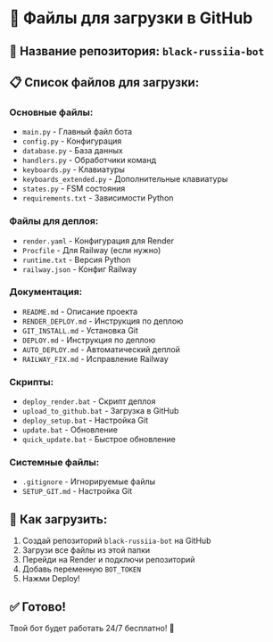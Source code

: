 # 📁 Файлы для загрузки в GitHub

## 🎯 **Название репозитория:** `black-russiia-bot`

## 📋 **Список файлов для загрузки:**

### **Основные файлы:**
- `main.py` - Главный файл бота
- `config.py` - Конфигурация
- `database.py` - База данных
- `handlers.py` - Обработчики команд
- `keyboards.py` - Клавиатуры
- `keyboards_extended.py` - Дополнительные клавиатуры
- `states.py` - FSM состояния
- `requirements.txt` - Зависимости Python

### **Файлы для деплоя:**
- `render.yaml` - Конфигурация для Render
- `Procfile` - Для Railway (если нужно)
- `runtime.txt` - Версия Python
- `railway.json` - Конфиг Railway

### **Документация:**
- `README.md` - Описание проекта
- `RENDER_DEPLOY.md` - Инструкция по деплою
- `GIT_INSTALL.md` - Установка Git
- `DEPLOY.md` - Инструкция по деплою
- `AUTO_DEPLOY.md` - Автоматический деплой
- `RAILWAY_FIX.md` - Исправление Railway

### **Скрипты:**
- `deploy_render.bat` - Скрипт деплоя
- `upload_to_github.bat` - Загрузка в GitHub
- `deploy_setup.bat` - Настройка Git
- `update.bat` - Обновление
- `quick_update.bat` - Быстрое обновление

### **Системные файлы:**
- `.gitignore` - Игнорируемые файлы
- `SETUP_GIT.md` - Настройка Git

## 🚀 **Как загрузить:**
1. Создай репозиторий `black-russiia-bot` на GitHub
2. Загрузи все файлы из этой папки
3. Перейди на Render и подключи репозиторий
4. Добавь переменную `BOT_TOKEN`
5. Нажми Deploy!

## ✅ **Готово!**
Твой бот будет работать 24/7 бесплатно! 🎉

